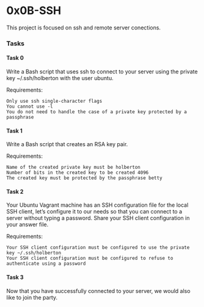 # 0x0B-SSH

This project is focused on ssh and remote server conections.

### Tasks

#### Task 0

Write a Bash script that uses ssh to connect to your server using the private key ~/.ssh/holberton with the user ubuntu.

Requirements:

	Only use ssh single-character flags
	You cannot use -l
	You do not need to handle the case of a private key protected by a passphrase


#### Task 1

Write a Bash script that creates an RSA key pair.

Requirements:

	Name of the created private key must be holberton
	Number of bits in the created key to be created 4096
	The created key must be protected by the passphrase betty


#### Task 2

Your Ubuntu Vagrant machine has an SSH configuration file for the local SSH client, let’s configure it to our needs so that you can connect to a server without typing a password. Share your SSH client configuration in your answer file.

Requirements:

	Your SSH client configuration must be configured to use the private key ~/.ssh/holberton
	Your SSH client configuration must be configured to refuse to authenticate using a password


#### Task 3
Now that you have successfully connected to your server, we would also like to join the party.